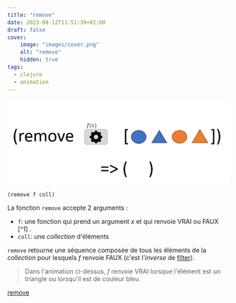 ```yaml
---
title: "remove"
date: 2023-08-12T11:51:39+02:00
draft: false
cover:
    image: "images/cover.png"
    alt: "remove"
    hidden: true
tags:
  - clojure    
  - animation      
---
```



![remove](./images/remove.gif)

```
(remove f coll)
```
La fonction `remove` accepte 2 arguments : 
- `f`: une fonction qui prend un argument *x* et qui renvoie VRAI ou FAUX [^1] .
- `coll`: une *collection* d'éléments

`remove` retourne une séquence composée de tous les éléments de la *collection* pour lesquels *f* renvoie FAUX (c'est l'*inverse* de [filter](/posts/filter)).

> Dans l'animation ci-dessus, *f* renvoie VRAI lorsque l'élément est un triangle ou lorsqu'il est de couleur bleu.

[remove](https://clojuredocs.org/clojure.core/remove)






